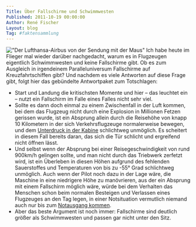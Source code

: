 ```yaml
---
Title: Über Fallschirme und Schwimmwesten
Published: 2011-10-19 00:00:00
Author: René Fischer
Layout: blog
Tag: #faktensammlung
---
```

!["Der Lufthansa-Airbus von der Sendung mit der Maus"](2011-10-19-16-29-33.jpg)
Ich habe heute im Flieger mal wieder darüber nachgedacht, warum es in Flugzeugen eigentlich Schwimmwesten und keine Fallschirme gibt. Ob es zum Ausgleich in irgendeinem Paralleluniversum Fallschirme auf Kreuzfahrtschiffen gibt? Und nachdem es viele Antworten auf diese Frage gibt, folgt hier das gebündelte Antwortpaket zum Totschlagen:

* Start und Landung die kritischsten Momente und hier – das leuchtet ein – nutzt ein Fallschirm im Falle eines Falles nicht sehr viel.
* Sollte es dann doch einmal zu einem Zwischenfall in der Luft kommen, bei dem das Flugzeug nicht durch eine Explosion in Millionen Fetzen gerissen wurde, ist ein Absprung allein durch die Reisehöhe von knapp 10 Kilometern in der sich Verkehrsflugzeuge normalerweise bewegen, und dem [Unterdruck in der Kabine](https://de.wikipedia.org/wiki/Druckkabine) schlichtweg unmöglich. Es scheitert in diesem Fall bereits daran, das sich die Tür schlicht und ergreifend nicht öffnen lässt.
* Und selbst wenn der Absprung bei einer Reisegeschwindigkeit von rund 900km/h gelingen sollte, und man nicht durch das Triebwerk zerfetzt wird, ist ein Überleben in diesen Höhen aufgrund des fehlenden Sauerstoffes und Temperaturen von bis zu -55° Grad schlichtweg unmöglich. Auch wenn der Pilot noch dazu in der Lage wäre, die Maschine in eine niedrigere Höhe zu manövrieren, aus der ein Absprung mit einem Fallschirm möglich wäre, würde bei dem Verhalten das Menschen schon beim normalen Besteigen und Verlassen eines Flugzeuges an den Tag legen, in einer Notsituation vermutlich niemand auch nur bis zum [Notausgang kommen](https://de.wikipedia.org/wiki/Massenpanik).
* Aber das beste Argument ist noch immer: Fallschirme sind deutlich größer als Schwimmwesten und passen gar nicht unter den Sitz.
